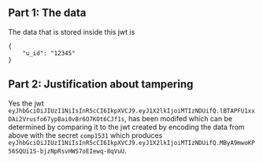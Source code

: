 ## Part 1: The data

The data that is stored inside this jwt is
```
{
    "u_id": "12345"
}
```

## Part 2: Justification about tampering

Yes the jwt `eyJhbGciOiJIUzI1NiIsInR5cCI6IkpXVCJ9.eyJ1X2lkIjoiMTIzNDUifQ.lBTAPFU1xxDAi2Vrusfo67ypBai0vBr6O7KOt6CJf1s`,
has been modifed which can be determined by comparing it to the jwt created by encoding the data from above with the secret `comp1531`
which produces `eyJhbGciOiJIUzI1NiIsInR5cCI6IkpXVCJ9.eyJ1X2lkIjoiMTIzNDUifQ.MByA9mwoKP56SQUi1S-bjzNpRsvHWS7oEIewq-8qVuU`.